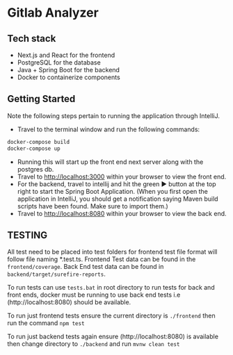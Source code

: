 # Gitlab Analyzer

## Tech stack
- Next.js and React for the frontend
- PostgreSQL for the database
- Java + Spring Boot for the backend
- Docker to containerize components

## Getting Started
Note the following steps pertain to running the application through IntelliJ. 

- Travel to the terminal window and run the following commands:
```bash
docker-compose build
docker-compose up
```
- Running this will start up the front end next server along with the postgres db.
- Travel to [http://localhost:3000](http://localhost:3000) within your browser to view the front end.
- For the backend, travel to intellij and hit the green ▶️ button at the top right to start the Spring Boot Application. (When you first open the application in IntelliJ, you should get a notification saying Maven build scripts have been found. Make sure to import them.)
- Travel to [http://localhost:8080](http://localhost:8080) within your browser to view the back end.

## TESTING

All test need to be placed into test folders for frontend test file format will
follow file naming *.test.ts. Frontend Test data can be found in the `frontend/coverage`. 
Back End test data can be found in `backend/target/surefire-reports`.

To run tests can use `tests.bat` in root directory to run tests for back and front ends, docker must
be running to use back end tests i.e (http://localhost:8080) should be available.

To run just frontend tests ensure the current directory is `./frontend` then run the command `npm test`

To run just backend tests again ensure (http://localhost:8080) is available then change directory to 
`./backend` and run `mvnw clean test`

